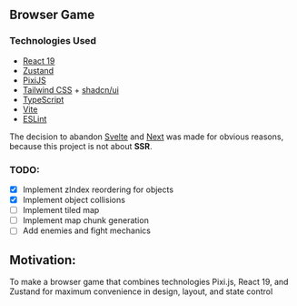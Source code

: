 ## Browser Game

### Technologies Used

- [React 19](https://reactjs.org)
- [Zustand](https://github.com/pmndrs/zustand)
- [PixiJS](https://pixijs.com)
- [Tailwind CSS](https://tailwindcss.com) + [shadcn/ui](https://ui.shadcn.com)
- [TypeScript](https://www.typescriptlang.org)
- [Vite](https://vitejs.dev)
- [ESLint](https://eslint.org)

The decision to abandon [Svelte](https://svelte.dev) and [Next](https://nextjs.org) was made for obvious reasons, because this project is not about **SSR**.

### TODO:

- [x] Implement zIndex reordering for objects
- [x] Implement object collisions
- [ ] Implement tiled map
- [ ] Implement map chunk generation
- [ ] Add enemies and fight mechanics

## Motivation:

To make a browser game that combines technologies Pixi.js, React 19, and Zustand for maximum convenience in design, layout, and state control
